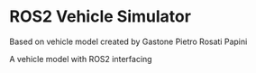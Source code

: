 # ROS2 Vehicle Simulator

Based on vehicle model created by Gastone Pietro Rosati Papini

A vehicle model with ROS2 interfacing